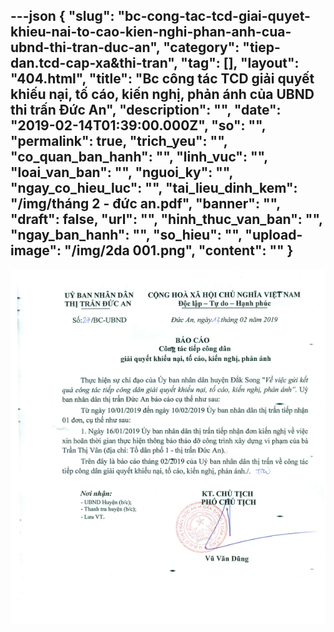 ---json
{
    "slug": "bc-cong-tac-tcd-giai-quyet-khieu-nai-to-cao-kien-nghi-phan-anh-cua-ubnd-thi-tran-duc-an",
    "category": "tiep-dan.tcd-cap-xa&thi-tran",
    "tag": [],
    "layout": "404.html",
    "title": "Bc công tác TCD giải quyết khiếu nại, tố cáo, kiến nghị, phản ánh của UBND thi trấn Đức An",
    "description": "",
    "date": "2019-02-14T01:39:00.000Z",
    "so": "",
    "permalink": true,
    "trich_yeu": "",
    "co_quan_ban_hanh": "",
    "linh_vuc": "",
    "loai_van_ban": "",
    "nguoi_ky": "",
    "ngay_co_hieu_luc": "",
    "tai_lieu_dinh_kem": "/img/tháng 2 - đức an.pdf",
    "banner": "",
    "draft": false,
    "url": "",
    "hinh_thuc_van_ban": "",
    "ngay_ban_hanh": "",
    "so_hieu": "",
    "upload-image": "/img/2da 001.png",
    "__content__": ""
}
---
<p><img alt="" src="/img/2da 001.png" /></p>